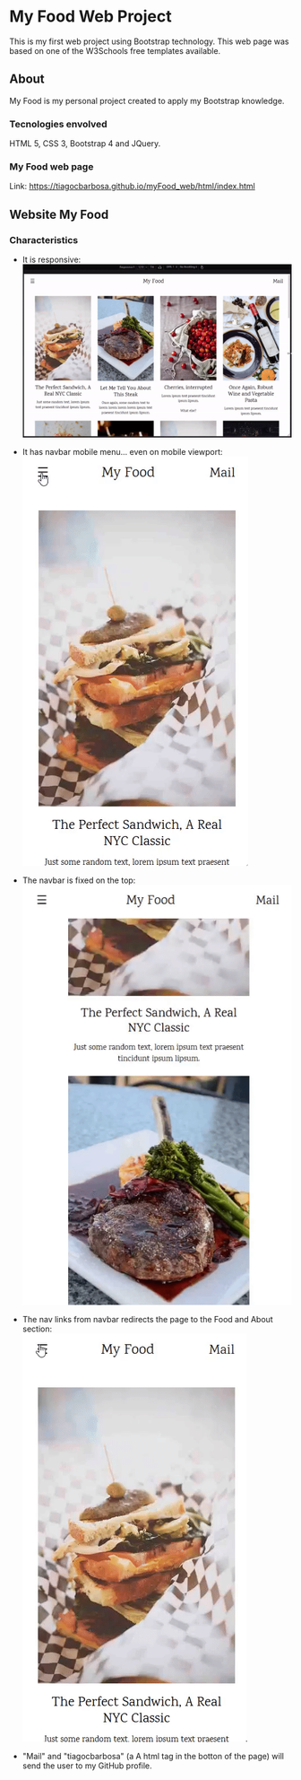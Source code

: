 # My Food Web Project

This is my first web project using Bootstrap technology. This web page was based on one of the W3Schools free templates available.

## About

My Food is my personal project created to apply my Bootstrap knowledge.

### Tecnologies envolved
HTML 5, CSS 3, Bootstrap 4 and JQuery.

### My Food web page
Link: https://tiagocbarbosa.github.io/myFood_web/html/index.html

## Website My Food

### Characteristics

* It is responsive:  
<kbd><img src="readMeFiles/responsive.gif" />

* It has navbar mobile menu... even on mobile viewport:  
![Gif teste](readMeFiles/mobileNavbar.gif)

* The navbar is fixed on the top:  
![Gif teste](readMeFiles/fixedNavbar.gif)

* The nav links from navbar redirects the page to the Food and About section:  
![Gif teste](readMeFiles/redirection.gif)

* "Mail" and "tiagocbarbosa" (a A html tag in the botton of the page) will send the user to my GitHub profile.
